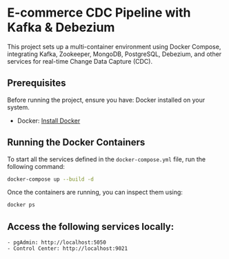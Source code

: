 # E-commerce CDC Pipeline with Kafka & Debezium

This project sets up a multi-container environment using Docker Compose, integrating Kafka, Zookeeper, MongoDB, PostgreSQL, Debezium, and other services for real-time Change Data Capture (CDC).

## Prerequisites

Before running the project, ensure you have:
Docker installed on your system.
- Docker: [Install Docker](https://docs.docker.com/get-docker/)

## Running the Docker Containers

To start all the services defined in the `docker-compose.yml` file, run the following command:

```bash
docker-compose up --build -d
```
Once the containers are running, you can inspect them using:

```bash
docker ps
```

## Access the following services locally:
    - pgAdmin: http://localhost:5050
    - Control Center: http://localhost:9021
